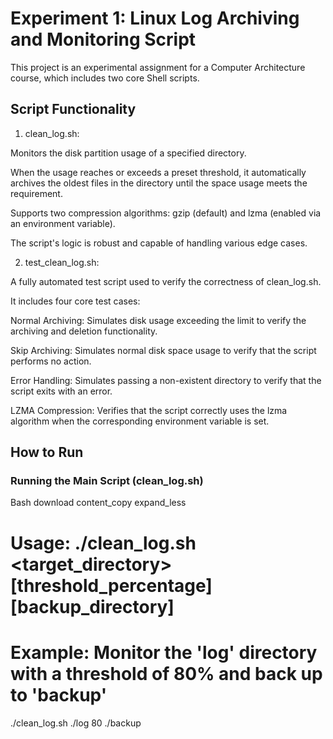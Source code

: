 
# Experiment 1: Linux Log Archiving and Monitoring Script

This project is an experimental assignment for a Computer Architecture course, which includes two core Shell scripts.

## Script Functionality

1. clean_log.sh:

Monitors the disk partition usage of a specified directory.

When the usage reaches or exceeds a preset threshold, it automatically archives the oldest files in the directory until the space usage meets the requirement.

Supports two compression algorithms: gzip (default) and lzma (enabled via an environment variable).

The script's logic is robust and capable of handling various edge cases.

2. test_clean_log.sh:

A fully automated test script used to verify the correctness of clean_log.sh.

It includes four core test cases:

Normal Archiving: Simulates disk usage exceeding the limit to verify the archiving and deletion functionality.

Skip Archiving: Simulates normal disk space usage to verify that the script performs no action.

Error Handling: Simulates passing a non-existent directory to verify that the script exits with an error.

LZMA Compression: Verifies that the script correctly uses the lzma algorithm when the corresponding environment variable is set.

## How to Run
### Running the Main Script (clean_log.sh)
Bash
download
content_copy
expand_less
# Usage: ./clean_log.sh <target_directory> [threshold_percentage] [backup_directory]
# Example: Monitor the 'log' directory with a threshold of 80% and back up to 'backup'
./clean_log.sh ./log 80 ./backup
